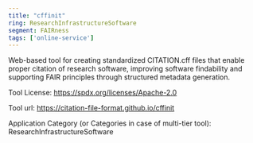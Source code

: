 ```yaml
---
title: "cffinit"
ring: ResearchInfrastructureSoftware
segment: FAIRness
tags: ['online-service']
---
```

Web-based tool for creating standardized CITATION.cff files that enable proper citation of research software, improving software findability and supporting FAIR principles through structured metadata generation.

Tool License: https://spdx.org/licenses/Apache-2.0

Tool url: https://citation-file-format.github.io/cffinit

Application Category (or Categories in case of multi-tier tool): ResearchInfrastructureSoftware

